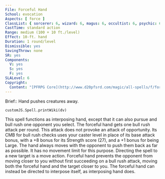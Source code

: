 ```yaml
---
File: Forceful Hand
School: evocation
Aspects: [ force ]
ClassList: { sorcerer: 6, wizard: 6, magus: 6, occultist: 6, psychic: 6 }
CastTime: standard action
Range: medium (100 + 10 ft./level)
Effect: 10-ft. hand
Duration: 1 round/level
Dismissible: yes
SavingThrow: none
SR: yes
Components:
  V: yes
  S: yes
  F: yes
SLALevel: 6
Copyright:
  Content: "[PFRPG Core](http://www.d20pfsrd.com/magic/all-spells/f/forceful-hand)"
---
```

Brief:: Hand pushes creatures away.

```dataviewjs
customJS.Spell.printWiki(dv)
```

This spell functions as interposing hand, except that it can also pursue and bull rush one opponent you select. The forceful hand gets one bull rush attack per round. This attack does not provoke an attack of opportunity. Its CMB for bull rush checks uses your caster level in place of its base attack bonus, with a +8 bonus for its Strength score (27), and a +1 bonus for being Large. The hand always moves with the opponent to push them back as far as possible. It has no movement limit for this purpose. Directing the spell to a new target is a move action. Forceful hand prevents the opponent from moving closer to you without first succeeding on a bull rush attack, moving both the forceful hand and the target closer to you. The forceful hand can instead be directed to interpose itself, as interposing hand does.
